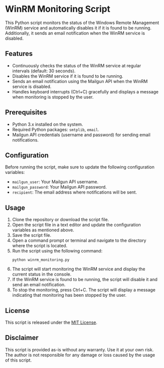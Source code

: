 # WinRM Monitoring Script

This Python script monitors the status of the Windows Remote Management (WinRM) service and automatically disables it if it is found to be running. Additionally, it sends an email notification when the WinRM service is disabled.

## Features

- Continuously checks the status of the WinRM service at regular intervals (default: 30 seconds).
- Disables the WinRM service if it is found to be running.
- Sends an email notification using the Mailgun API when the WinRM service is disabled.
- Handles keyboard interrupts (Ctrl+C) gracefully and displays a message when monitoring is stopped by the user.

## Prerequisites

- Python 3.x installed on the system.
- Required Python packages: `smtplib`, `email`.
- Mailgun API credentials (username and password) for sending email notifications.

## Configuration

Before running the script, make sure to update the following configuration variables:

- `mailgun_user`: Your Mailgun API username.
- `mailgun_password`: Your Mailgun API password.
- `recipient`: The email address where notifications will be sent.

## Usage

1. Clone the repository or download the script file.
2. Open the script file in a text editor and update the configuration variables as mentioned above.
3. Save the script file.
4. Open a command prompt or terminal and navigate to the directory where the script is located.
5. Run the script using the following command:
   ```
   python winrm_monitoring.py
   ```
6. The script will start monitoring the WinRM service and display the current status in the console.
7. If the WinRM service is found to be running, the script will disable it and send an email notification.
8. To stop the monitoring, press Ctrl+C. The script will display a message indicating that monitoring has been stopped by the user.

## License

This script is released under the [MIT License](https://opensource.org/licenses/MIT).

## Disclaimer

This script is provided as-is without any warranty. Use it at your own risk. The author is not responsible for any damage or loss caused by the usage of this script.

